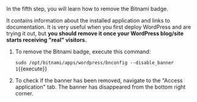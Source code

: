 In the fifth step, you will learn how to remove the Bitnami badge. 

It contains information about the installed application and links to documentation. It is very useful when you first deploy WordPress and are trying it out, but **you should remove it once your WordPress blog/site starts receiving "real" visitors.**

1. To remove the Bitnami badge, execute this command:

   `sudo /opt/bitnami/apps/wordpress/bnconfig --disable_banner 1`{{execute}}

2. To check if the banner has been removed, navigate to the "Access application" tab. The banner has disappeared from the bottom right corner.
